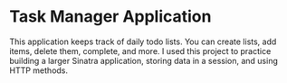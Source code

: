 # Task Manager Application
    
This application keeps track of daily todo lists. You can create lists, add items, delete them, complete, and more. I used this project to practice building a larger Sinatra application, storing data in a session, and using HTTP methods.
